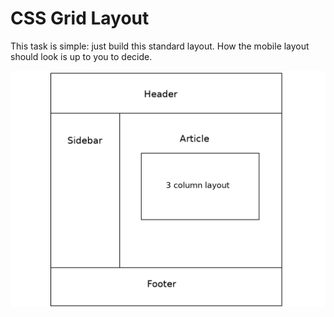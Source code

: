 # CSS Grid Layout
This task is simple: just build this standard layout. How the mobile layout should look is up to you to decide.

![Example of the layout](./css-layout.png)

